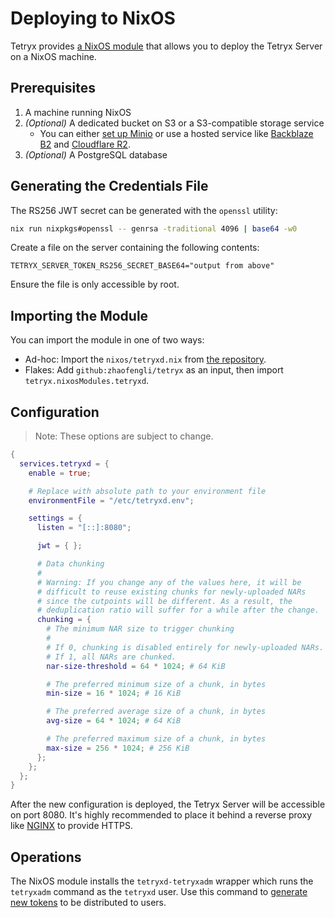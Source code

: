 # Deploying to NixOS

Tetryx provides [a NixOS module](https://github.com/zhaofengli/tetryx/blob/main/nixos/tetryxd.nix) that allows you to deploy the Tetryx Server on a NixOS machine.

## Prerequisites

1. A machine running NixOS
1. _(Optional)_ A dedicated bucket on S3 or a S3-compatible storage service
    - You can either [set up Minio](https://search.nixos.org/options?query=services.minio) or use a hosted service like [Backblaze B2](https://www.backblaze.com/b2/docs) and [Cloudflare R2](https://developers.cloudflare.com/r2).
1. _(Optional)_ A PostgreSQL database

## Generating the Credentials File

The RS256 JWT secret can be generated with the `openssl` utility:

```bash
nix run nixpkgs#openssl -- genrsa -traditional 4096 | base64 -w0
```

Create a file on the server containing the following contents:

```
TETRYX_SERVER_TOKEN_RS256_SECRET_BASE64="output from above"
```

Ensure the file is only accessible by root.

## Importing the Module

You can import the module in one of two ways:

- Ad-hoc: Import the `nixos/tetryxd.nix` from [the repository](https://github.com/zhaofengli/tetryx).
- Flakes: Add `github:zhaofengli/tetryx` as an input, then import `tetryx.nixosModules.tetryxd`.

## Configuration

> Note: These options are subject to change.

```nix
{
  services.tetryxd = {
    enable = true;

    # Replace with absolute path to your environment file
    environmentFile = "/etc/tetryxd.env";

    settings = {
      listen = "[::]:8080";

      jwt = { };

      # Data chunking
      #
      # Warning: If you change any of the values here, it will be
      # difficult to reuse existing chunks for newly-uploaded NARs
      # since the cutpoints will be different. As a result, the
      # deduplication ratio will suffer for a while after the change.
      chunking = {
        # The minimum NAR size to trigger chunking
        #
        # If 0, chunking is disabled entirely for newly-uploaded NARs.
        # If 1, all NARs are chunked.
        nar-size-threshold = 64 * 1024; # 64 KiB

        # The preferred minimum size of a chunk, in bytes
        min-size = 16 * 1024; # 16 KiB

        # The preferred average size of a chunk, in bytes
        avg-size = 64 * 1024; # 64 KiB

        # The preferred maximum size of a chunk, in bytes
        max-size = 256 * 1024; # 256 KiB
      };
    };
  };
}
```

After the new configuration is deployed, the Tetryx Server will be accessible on port 8080.
It's highly recommended to place it behind a reverse proxy like [NGINX](https://nixos.wiki/wiki/Nginx) to provide HTTPS.

## Operations

The NixOS module installs the `tetryxd-tetryxadm` wrapper which runs the `tetryxadm` command as the `tetryxd` user.
Use this command to [generate new tokens](../../reference/tetryxadm-cli.md#tetryxadm-make-token) to be distributed to users.
